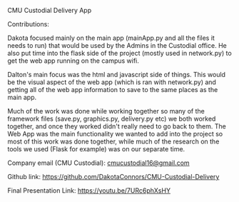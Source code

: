 CMU Custodial Delivery App

Contributions:

Dakota focused mainly on the main app (mainApp.py and all the files it needs to run) that would be used by the Admins in the Custodial office. He also put time into the flask side of the project (mostly used in network.py) to get the web app running on the campus wifi.

Dalton's main focus was the html and javascript side of things. This would be the visual aspect of the web app (which is ran with network.py) and getting all of the web app information to save to the same places as the main app.

Much of the work was done while working together so many of the framework files (save.py, graphics.py, delivery.py etc) we both worked together, and once they worked didn't really need to go back to them. The Web App was the main functionality we wanted to add into the project so most of this work was done together, while much of the research on the tools we used (Flask for example) was on our separate time.

Company email (CMU Custodial): cmucustodial16@gmail.com

Github link: https://github.com/DakotaConnors/CMU-Custodial-Delivery

Final Presentation Link: https://youtu.be/7URc6phXsHY